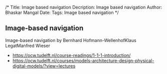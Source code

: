 /*
Title: Image based navigation
Decription: Image based navigation
Author: Bhaskar Mangal
Date: 
Tags: Image based navigation
*/

## Image-based navigation

Image-based navigation by Bernhard Hofmann-WellenhofKlaus LegatManfred Wieser
- https://ocw.tudelft.nl/course-readings/1-1-1-introduction/
- https://ocw.tudelft.nl/courses/models-architecture-design-physical-digital-models/?view=lectures

